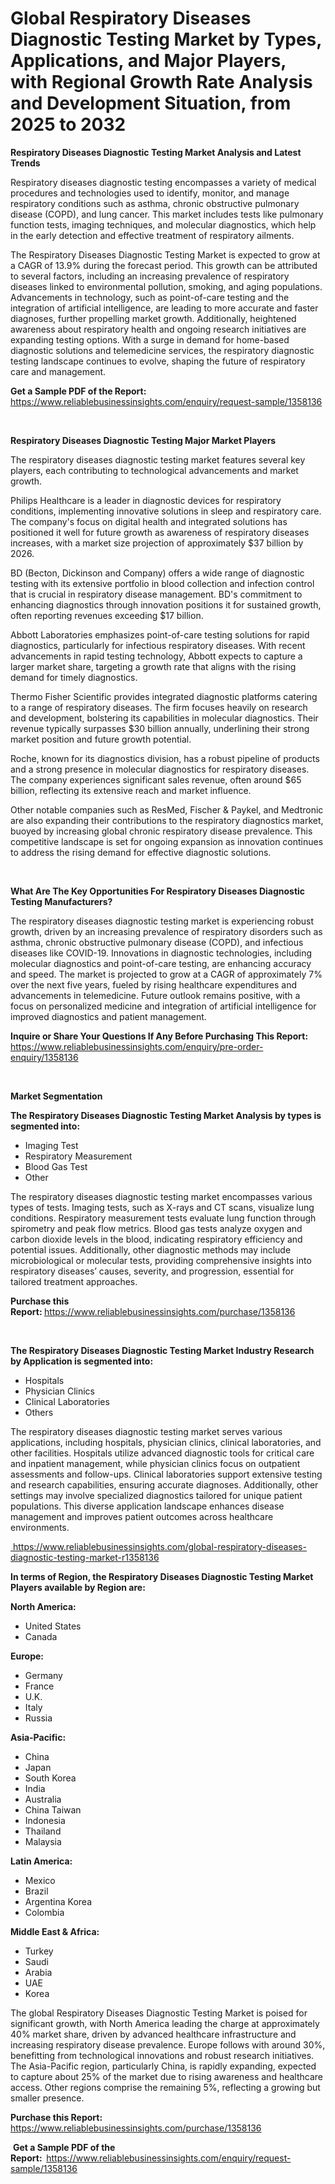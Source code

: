 <p><h1>Global Respiratory Diseases Diagnostic Testing Market by Types, Applications, and Major Players, with Regional Growth Rate Analysis and Development Situation, from 2025 to 2032</h1></p><p><strong>Respiratory Diseases Diagnostic Testing Market Analysis and Latest Trends</strong></p>
<p><p>Respiratory diseases diagnostic testing encompasses a variety of medical procedures and technologies used to identify, monitor, and manage respiratory conditions such as asthma, chronic obstructive pulmonary disease (COPD), and lung cancer. This market includes tests like pulmonary function tests, imaging techniques, and molecular diagnostics, which help in the early detection and effective treatment of respiratory ailments.</p><p>The Respiratory Diseases Diagnostic Testing Market is expected to grow at a CAGR of 13.9% during the forecast period. This growth can be attributed to several factors, including an increasing prevalence of respiratory diseases linked to environmental pollution, smoking, and aging populations. Advancements in technology, such as point-of-care testing and the integration of artificial intelligence, are leading to more accurate and faster diagnoses, further propelling market growth. Additionally, heightened awareness about respiratory health and ongoing research initiatives are expanding testing options. With a surge in demand for home-based diagnostic solutions and telemedicine services, the respiratory diagnostic testing landscape continues to evolve, shaping the future of respiratory care and management.</p></p>
<p><strong>Get a Sample PDF of the Report:&nbsp;</strong> <a href="https://www.reliablebusinessinsights.com/enquiry/request-sample/1358136?utm_campaign=2809&utm_medium=2&utm_source=Github&utm_content=ia&utm_term=13042025&utm_id=respiratory-diseases-diagnostic-testing">https://www.reliablebusinessinsights.com/enquiry/request-sample/1358136</a></p>
<p>&nbsp;</p>
<p><strong>Respiratory Diseases Diagnostic Testing Major Market Players</strong></p>
<p><p>The respiratory diseases diagnostic testing market features several key players, each contributing to technological advancements and market growth. </p><p>Philips Healthcare is a leader in diagnostic devices for respiratory conditions, implementing innovative solutions in sleep and respiratory care. The company's focus on digital health and integrated solutions has positioned it well for future growth as awareness of respiratory diseases increases, with a market size projection of approximately $37 billion by 2026.</p><p>BD (Becton, Dickinson and Company) offers a wide range of diagnostic testing with its extensive portfolio in blood collection and infection control that is crucial in respiratory disease management. BD's commitment to enhancing diagnostics through innovation positions it for sustained growth, often reporting revenues exceeding $17 billion.</p><p>Abbott Laboratories emphasizes point-of-care testing solutions for rapid diagnostics, particularly for infectious respiratory diseases. With recent advancements in rapid testing technology, Abbott expects to capture a larger market share, targeting a growth rate that aligns with the rising demand for timely diagnostics.</p><p>Thermo Fisher Scientific provides integrated diagnostic platforms catering to a range of respiratory diseases. The firm focuses heavily on research and development, bolstering its capabilities in molecular diagnostics. Their revenue typically surpasses $30 billion annually, underlining their strong market position and future growth potential.</p><p>Roche, known for its diagnostics division, has a robust pipeline of products and a strong presence in molecular diagnostics for respiratory diseases. The company experiences significant sales revenue, often around $65 billion, reflecting its extensive reach and market influence.</p><p>Other notable companies such as ResMed, Fischer & Paykel, and Medtronic are also expanding their contributions to the respiratory diagnostics market, buoyed by increasing global chronic respiratory disease prevalence. This competitive landscape is set for ongoing expansion as innovation continues to address the rising demand for effective diagnostic solutions.</p></p>
<p>&nbsp;</p>
<p><strong>What Are The Key Opportunities For Respiratory Diseases Diagnostic Testing Manufacturers?</strong></p>
<p><p>The respiratory diseases diagnostic testing market is experiencing robust growth, driven by an increasing prevalence of respiratory disorders such as asthma, chronic obstructive pulmonary disease (COPD), and infectious diseases like COVID-19. Innovations in diagnostic technologies, including molecular diagnostics and point-of-care testing, are enhancing accuracy and speed. The market is projected to grow at a CAGR of approximately 7% over the next five years, fueled by rising healthcare expenditures and advancements in telemedicine. Future outlook remains positive, with a focus on personalized medicine and integration of artificial intelligence for improved diagnostics and patient management.</p></p>
<p><strong>Inquire or Share Your Questions If Any Before Purchasing This Report:</strong> <a href="https://www.reliablebusinessinsights.com/enquiry/pre-order-enquiry/1358136?utm_campaign=2809&utm_medium=2&utm_source=Github&utm_content=ia&utm_term=13042025&utm_id=respiratory-diseases-diagnostic-testing">https://www.reliablebusinessinsights.com/enquiry/pre-order-enquiry/1358136</a></p>
<p>&nbsp;</p>
<p><strong>Market Segmentation</strong></p>
<p><strong>The Respiratory Diseases Diagnostic Testing Market Analysis by types is segmented into:</strong></p>
<p><ul><li>Imaging Test</li><li>Respiratory Measurement</li><li>Blood Gas Test</li><li>Other</li></ul></p>
<p><p>The respiratory diseases diagnostic testing market encompasses various types of tests. Imaging tests, such as X-rays and CT scans, visualize lung conditions. Respiratory measurement tests evaluate lung function through spirometry and peak flow metrics. Blood gas tests analyze oxygen and carbon dioxide levels in the blood, indicating respiratory efficiency and potential issues. Additionally, other diagnostic methods may include microbiological or molecular tests, providing comprehensive insights into respiratory diseases’ causes, severity, and progression, essential for tailored treatment approaches.</p></p>
<p><strong>Purchase this Report:&nbsp;</strong><a href="https://www.reliablebusinessinsights.com/purchase/1358136?utm_campaign=2809&utm_medium=2&utm_source=Github&utm_content=ia&utm_term=13042025&utm_id=respiratory-diseases-diagnostic-testing">https://www.reliablebusinessinsights.com/purchase/1358136</a></p>
<p>&nbsp;</p>
<p><strong>The Respiratory Diseases Diagnostic Testing Market Industry Research by Application is segmented into:</strong></p>
<p><ul><li>Hospitals</li><li>Physician Clinics</li><li>Clinical Laboratories</li><li>Others</li></ul></p>
<p><p>The respiratory diseases diagnostic testing market serves various applications, including hospitals, physician clinics, clinical laboratories, and other facilities. Hospitals utilize advanced diagnostic tools for critical care and inpatient management, while physician clinics focus on outpatient assessments and follow-ups. Clinical laboratories support extensive testing and research capabilities, ensuring accurate diagnoses. Additionally, other settings may involve specialized diagnostics tailored for unique patient populations. This diverse application landscape enhances disease management and improves patient outcomes across healthcare environments.</p></p>
<p><a href="https://www.reliablebusinessinsights.com/global-respiratory-diseases-diagnostic-testing-market-r1358136?utm_campaign=2809&utm_medium=2&utm_source=Github&utm_content=ia&utm_term=13042025&utm_id=respiratory-diseases-diagnostic-testing">&nbsp;https://www.reliablebusinessinsights.com/global-respiratory-diseases-diagnostic-testing-market-r1358136</a></p>
<p><strong>In terms of Region, the Respiratory Diseases Diagnostic Testing Market Players available by Region are:</strong></p>
<p>
    <p> <strong> North America: </strong>
        <ul>
            <li>United States</li>
            <li>Canada</li>
        </ul>
        </p> 
    <p> <strong> Europe: </strong>
        <ul>
            <li>Germany</li>
            <li>France</li>
            <li>U.K.</li>
            <li>Italy</li>
            <li>Russia</li>
        </ul>
        </p> 
    <p> <strong> Asia-Pacific: </strong>
        <ul>
            <li>China</li>
            <li>Japan</li>
            <li>South Korea</li>
            <li>India</li>
            <li>Australia</li>
            <li>China Taiwan</li>
            <li>Indonesia</li>
            <li>Thailand</li>
            <li>Malaysia</li>
        </ul>
        </p> 
    <p> <strong> Latin America: </strong>
        <ul>
            <li>Mexico</li>
            <li>Brazil</li>
            <li>Argentina Korea</li>
            <li>Colombia</li>
        </ul>
        </p> 
    <p> <strong> Middle East & Africa: </strong>
        <ul>
            <li>Turkey</li>
            <li>Saudi</li>
            <li>Arabia</li>
            <li>UAE</li>
            <li>Korea</li>
        </ul>
    </p>
    </p>
<p><p>The global Respiratory Diseases Diagnostic Testing Market is poised for significant growth, with North America leading the charge at approximately 40% market share, driven by advanced healthcare infrastructure and increasing respiratory disease prevalence. Europe follows with around 30%, benefitting from technological innovations and robust research initiatives. The Asia-Pacific region, particularly China, is rapidly expanding, expected to capture about 25% of the market due to rising awareness and healthcare access. Other regions comprise the remaining 5%, reflecting a growing but smaller presence.</p></p>
<p><strong>Purchase this Report: </strong><a href="https://www.reliablebusinessinsights.com/purchase/1358136?utm_campaign=2809&utm_medium=2&utm_source=Github&utm_content=ia&utm_term=13042025&utm_id=respiratory-diseases-diagnostic-testing">https://www.reliablebusinessinsights.com/purchase/1358136</a></p>
<p>&nbsp;<strong>Get a Sample PDF of the Report:&nbsp;&nbsp;</strong><a href="https://www.reliablebusinessinsights.com/enquiry/request-sample/1358136?utm_campaign=2809&utm_medium=2&utm_source=Github&utm_content=ia&utm_term=13042025&utm_id=respiratory-diseases-diagnostic-testing">https://www.reliablebusinessinsights.com/enquiry/request-sample/1358136</a></p>
<p><strong></strong></p>
<p><p></p><p></p><p></p></p>